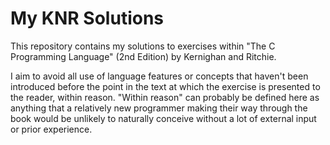 # My KNR Solutions

This repository contains my solutions to exercises within "The C Programming Language" (2nd Edition) by Kernighan and Ritchie.

I aim to avoid all use of language features or concepts that haven't been introduced before the point in the text at which the exercise is presented to the reader, within reason. "Within reason" can probably be defined here as anything that a relatively new programmer making their way through the book would be unlikely to naturally conceive without a lot of external input or prior experience.
